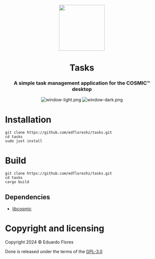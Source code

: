 <div align="center">
  <br>
  <img src="https://raw.githubusercontent.com/edfloreshz/tasks/main/res/icons/hicolor/scalable/apps/dev.edfloreshz.Tasks.svg" width="150" />
  <h1>Tasks</h1>

  <h3>A simple task management application for the COSMIC™ desktop</h3>

  ![window-light.png](https://raw.githubusercontent.com/edfloreshz/tasks/main/res/screenshots/window-light.png#gh-light-mode-only)
  ![window-dark.png](https://raw.githubusercontent.com/edfloreshz/tasks/main/res/screenshots/window-dark.png#gh-dark-mode-only)
</div>

# Installation
```
git clone https://github.com/edfloreshz/tasks.git
cd tasks
sudo just install
```

# Build
```
git clone https://github.com/edfloreshz/tasks.git
cd tasks
cargo build
```

## Dependencies
- [libcosmic](https://github.com/pop-os/libcosmic?tab=readme-ov-file#building)

# Copyright and licensing

Copyright 2024 © Eduardo Flores

Done is released under the terms of the [GPL-3.0](https://github.com/edfloreshz/tasks/blob/main/LICENSE)
